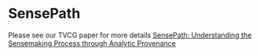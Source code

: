 # SensePath

Please see our TVCG paper for more details [SensePath: Understanding the Sensemaking Process through Analytic Provenance](http://ieeexplore.ieee.org/xpl/articleDetails.jsp?reload=true&arnumber=7194834)
